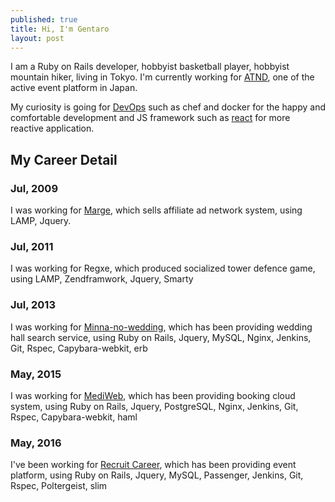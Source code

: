 ```yaml
---
published: true
title: Hi, I'm Gentaro
layout: post
---
```

I am a Ruby on Rails developer, hobbyist basketball player, hobbyist mountain hiker, living in Tokyo. I'm currently working for [ATND](https://atnd.org/), one of the active event platform in Japan.

My curiosity is going for [DevOps](https://en.wikipedia.org/wiki/DevOps) such as chef and docker for the happy and comfortable development and JS framework such as [react](https://facebook.github.io/react/) for more reactive application.

## My Career Detail
### Jul, 2009
I was working for [Marge](http://www.maru.jp/), which sells affiliate ad network system, using LAMP, Jquery.

### Jul, 2011
I was working for Regxe, which produced socialized tower defence game, using LAMP, Zendframwork, Jquery, Smarty

### Jul, 2013
I was working for [Minna-no-wedding](http://www.mwed.jp/), which has  been providing  wedding hall search service, using Ruby on Rails, Jquery, MySQL, Nginx, Jenkins, Git, Rspec, Capybara-webkit, erb

### May, 2015
I was working for [MediWeb](http://www.mediweb.jp/), which has  been providing booking cloud system, using Ruby on Rails, Jquery, PostgreSQL, Nginx, Jenkins, Git, Rspec, Capybara-webkit, haml

### May, 2016
I've been working for [Recruit Career](https://www.recruitcareer.co.jp/), which has  been providing event platform, using Ruby on Rails, Jquery, MySQL, Passenger, Jenkins, Git, Rspec, Poltergeist, slim